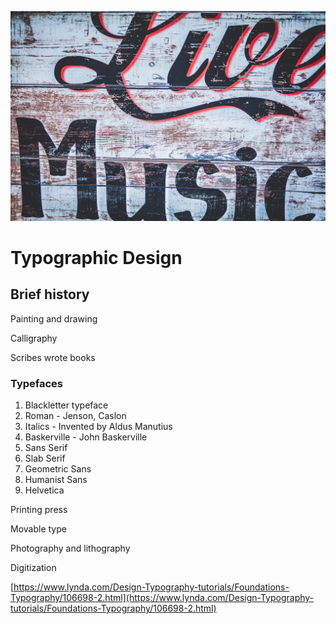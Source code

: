 ![](/assets/8gmckgbvarw-clem-onojeghuo@2x.jpg)

# Typographic Design

## Brief history

Painting and drawing

Calligraphy

Scribes wrote books

### Typefaces

1. Blackletter typeface
2. Roman - Jenson, Caslon
3. Italics - Invented by Aldus Manutius
4. Baskerville - John Baskerville
5. Sans Serif
6. Slab Serif
7. Geometric Sans
8. Humanist Sans
9. Helvetica

Printing press

Movable type

Photography and lithography

Digitization

[https://www.lynda.com/Design-Typography-tutorials/Foundations-Typography/106698-2.html](https://www.lynda.com/Design-Typography-tutorials/Foundations-Typography/106698-2.html)

